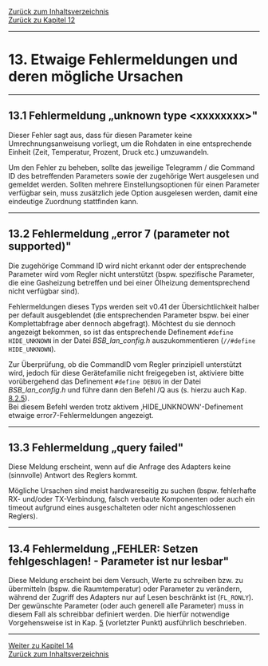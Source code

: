 [Zurück zum Inhaltsverzeichnis](inhaltsverzeichnis.md)  
[Zurück zu Kapitel 12](kap12.md)  
    
---
    
# 13. Etwaige Fehlermeldungen und deren mögliche Ursachen
    
---
    

## 13.1 Fehlermeldung „unknown type \<xxxxxxxx\>"

Dieser Fehler sagt aus, dass für diesen Parameter keine
Umrechnungsanweisung vorliegt, um die Rohdaten in eine entsprechende
Einheit (Zeit, Temperatur, Prozent, Druck etc.) umzuwandeln.

Um den Fehler zu beheben, sollte das jeweilige Telegramm / die Command
ID des betreffenden Parameters sowie der zugehörige Wert ausgelesen und
gemeldet werden. Sollten mehrere Einstellungsoptionen für einen
Parameter verfügbar sein, muss zusätzlich jede Option ausgelesen werden,
damit eine eindeutige Zuordnung stattfinden kann.  
    
---
    

## 13.2 Fehlermeldung „error 7 (parameter not supported)"

Die zugehörige Command ID wird nicht erkannt oder der entsprechende
Parameter wird vom Regler nicht unterstützt (bspw. spezifische
Parameter, die eine Gasheizung betreffen und bei einer Ölheizung
dementsprechend nicht verfügbar sind).

Fehlermeldungen dieses Typs werden seit v0.41 der Übersichtlichkeit
halber per default ausgeblendet (die entsprechenden Parameter bspw. bei
einer Komplettabfrage aber dennoch abgefragt). Möchtest du sie dennoch
angezeigt bekommen, so ist das entsprechende Definement `#define
HIDE_UNKNOWN` in der Datei *BSB\_lan\_config.h* auszukommentieren
(`//#define HIDE_UNKNOWN`).

Zur Überprüfung, ob die CommandID vom Regler prinzipiell unterstützt
wird, jedoch für diese Gerätefamilie nicht freigegeben ist, aktiviere
bitte vorübergehend das Definement `#define DEBUG` in der Datei
*BSB\_lan\_config.h* und führe dann den Befehl /Q aus (s. hierzu auch Kap. [8.2.5](kap08.md#825-überprüfen-auf-nicht-freigegebene-reglerspezifische-command-ids)).\
Bei diesem Befehl werden trotz aktivem ‚HIDE\_UNKNOWN'-Definement etwaige error7-Fehlermeldungen angezeigt.  
    
---
    

## 13.3 Fehlermeldung „query failed"

Diese Meldung erscheint, wenn auf die Anfrage des Adapters keine
(sinnvolle) Antwort des Reglers kommt.

Mögliche Ursachen sind meist hardwareseitig zu suchen (bspw. fehlerhafte
RX- und/oder TX-Verbindung, falsch verbaute Komponenten oder auch ein
timeout aufgrund eines ausgeschalteten oder nicht angeschlossenen
Reglers).  
    
---
    

## 13.4 Fehlermeldung „FEHLER: Setzen fehlgeschlagen! - Parameter ist nur lesbar"

Diese Meldung erscheint bei dem Versuch, Werte zu schreiben bzw. zu
übermitteln (bspw. die Raumtemperatur) oder Parameter zu verändern,
während der Zugriff des Adapters nur auf Lesen beschränkt ist
(`FL_RONLY`).  
Der gewünschte Parameter (oder auch generell alle Parameter) muss in
diesem Fall als schreibbar definiert werden. Die hierfür notwendige
Vorgehensweise ist in Kap. [5](kap05.md) (vorletzter Punkt) ausführlich beschrieben.
     
    
---
    
     
[Weiter zu Kapitel 14](kap14.md)      
[Zurück zum Inhaltsverzeichnis](inhaltsverzeichnis.md)   
    

